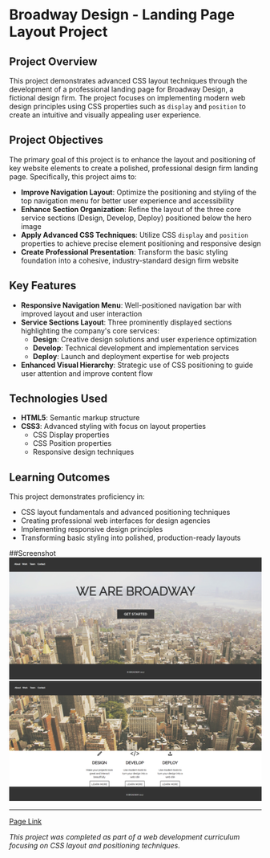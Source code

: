 # Broadway Design - Landing Page Layout Project

## Project Overview

This project demonstrates advanced CSS layout techniques through the development of a professional landing page for Broadway Design, a fictional design firm. The project focuses on implementing modern web design principles using CSS properties such as `display` and `position` to create an intuitive and visually appealing user experience.

## Project Objectives

The primary goal of this project is to enhance the layout and positioning of key website elements to create a polished, professional design firm landing page. Specifically, this project aims to:

- **Improve Navigation Layout**: Optimize the positioning and styling of the top navigation menu for better user experience and accessibility
- **Enhance Section Organization**: Refine the layout of the three core service sections (Design, Develop, Deploy) positioned below the hero image
- **Apply Advanced CSS Techniques**: Utilize CSS `display` and `position` properties to achieve precise element positioning and responsive design
- **Create Professional Presentation**: Transform the basic styling foundation into a cohesive, industry-standard design firm website

## Key Features

- **Responsive Navigation Menu**: Well-positioned navigation bar with improved layout and user interaction
- **Service Sections Layout**: Three prominently displayed sections highlighting the company's core services:
  - **Design**: Creative design solutions and user experience optimization
  - **Develop**: Technical development and implementation services  
  - **Deploy**: Launch and deployment expertise for web projects
- **Enhanced Visual Hierarchy**: Strategic use of CSS positioning to guide user attention and improve content flow

## Technologies Used

- **HTML5**: Semantic markup structure
- **CSS3**: Advanced styling with focus on layout properties
  - CSS Display properties
  - CSS Position properties
  - Responsive design techniques

## Learning Outcomes

This project demonstrates proficiency in:
- CSS layout fundamentals and advanced positioning techniques
- Creating professional web interfaces for design agencies
- Implementing responsive design principles
- Transforming basic styling into polished, production-ready layouts

##Screenshot
![Header](images/heading.png)
![body and footer](images/body_and_footer.png)

---
[Page Link](https://poiut23.github.io/Broadway/)

*This project was completed as part of a web development curriculum focusing on CSS layout and positioning techniques.*
